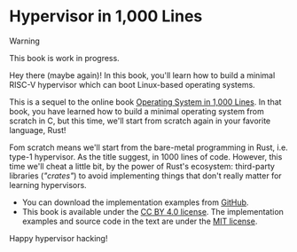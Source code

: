 # Hypervisor in 1,000 Lines

> [!WARNING]
> This book is work in progress.

Hey there (maybe again)! In this book, you'll learn how to build a minimal RISC-V hypervisor which can boot Linux-based operating systems.

This is a sequel to the online book [Operating System in 1,000 Lines](https://1000os.seiya.me/en/). In that book, you have learned how to build a minimal operating system from scratch in C, but this time, we'll start from scratch again in your favorite language, Rust!

Fom scratch means we'll start from the bare-metal programming in Rust, i.e. type-1 hypervisor. As the title suggest, in 1000 lines of code. However, this time we'll cheat a little bit, by the power of Rust's ecosystem: third-party libraries (*"crates"*) to avoid implementing things that don't really matter for learning hypervisors.

- You can download the implementation examples from [GitHub](https://github.com/nuta/hypervisor-in-1000-lines).
- This book is available under the [CC BY 4.0 license](https://creativecommons.jp/faq). The implementation examples and source code in the text are under the [MIT license](https://opensource.org/licenses/MIT).

Happy hypervisor hacking!
